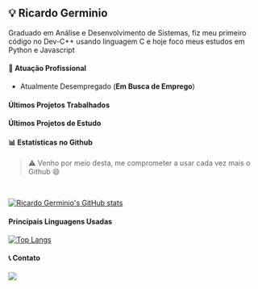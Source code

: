 ##  :bulb: Ricardo Germinio

Graduado em Análise e Desenvolvimento de Sistemas, fiz meu primeiro código no Dev-C++ usando linguagem C e hoje foco meus estudos em Python e Javascript

#### :office: Atuação Profissional

* Atualmente Desempregado (**Em Busca de Emprego**)

#### Últimos Projetos Trabalhados

#### Últimos Projetos de Estudo

#### :bar_chart: Estatísticas no Github

> :warning: Venho por meio desta, me comprometer a usar cada vez mais o Github :smile:

<br>

[![Ricardo Germinio's GitHub stats](https://github-readme-stats.vercel.app/api?username=ricardogerminio&theme=great-gatsby&show_icons=true&layout=compact)](https://github.com/ricardogerminio/github-readme-stats)

#### Principais Linguagens Usadas

[![Top Langs](https://github-readme-stats.vercel.app/api/top-langs/?username=ricardogerminio&layout=compact&theme=great-gatsby)](https://github.com/ricardogerminio/github-readme-stats)

#### :telephone_receiver: Contato

<div>
<a href="https://www.linkedin.com/in/ricardogerminio" target="_blank"><img loading="lazy" src="https://img.shields.io/badge/-LinkedIn-%230077B5?style=for-the-badge&logo=linkedin&logoColor=white" target="_blank"></a>   
</div>
